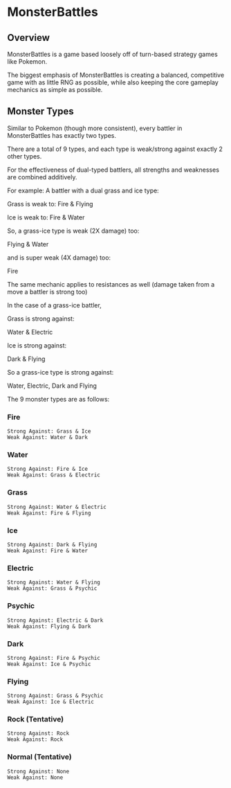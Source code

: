 # MonsterBattles

## Overview
MonsterBattles is a game based loosely off of turn-based strategy games like Pokemon.

The biggest emphasis of MonsterBattles is creating a balanced, competitive game with as little RNG as possible,
while also keeping the core gameplay mechanics as simple as possible.

## Monster Types
Similar to Pokemon (though more consistent), every battler in MonsterBattles has exactly two types.

There are a total of 9 types, and each type is weak/strong against exactly 2 other types.

For the effectiveness of dual-typed battlers, all strengths and weaknesses are combined additively.

For example: A battler with a dual grass and ice type:

Grass is weak to: Fire & Flying

Ice is weak to: Fire & Water

So, a grass-ice type is weak (2X damage) too:

Flying & Water

and is super weak (4X damage) too:

Fire

The same mechanic applies to resistances as well (damage taken from a move a battler is strong too)

In the case of a grass-ice battler,

Grass is strong against:

Water & Electric

Ice is strong against:

Dark & Flying

So a grass-ice type is strong against:

Water, Electric, Dark and Flying

The 9 monster types are as follows:
### Fire
    Strong Against: Grass & Ice
    Weak Against: Water & Dark
### Water
    Strong Against: Fire & Ice
    Weak Against: Grass & Electric
### Grass
    Strong Against: Water & Electric
    Weak Against: Fire & Flying
### Ice
    Strong Against: Dark & Flying
    Weak Against: Fire & Water
### Electric
    Strong Against: Water & Flying
    Weak Against: Grass & Psychic
### Psychic
    Strong Against: Electric & Dark
    Weak Against: Flying & Dark
### Dark
    Strong Against: Fire & Psychic
    Weak Against: Ice & Psychic
### Flying
    Strong Against: Grass & Psychic
    Weak Against: Ice & Electric
### Rock (Tentative)
    Strong Against: Rock
    Weak Against: Rock
### Normal (Tentative)
    Strong Against: None
    Weak Against: None

